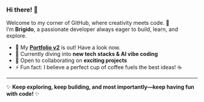 ### Hi there! 👋

Welcome to my corner of GitHub, where creativity meets code. 🚀  
I’m **Brigido**, a passionate developer always eager to build, learn, and explore.

- 🔭 My **[Portfolio v2](https://www.brigidoalejo.com/)** is out! Have a look now.
- 🌱 Currently diving into **new tech stacks & AI vibe coding**
- 👯 Open to collaborating on **exciting projects**  
- ⚡ Fun fact: I believe a perfect cup of coffee fuels the best ideas! ☕

---

✨ **Keep exploring, keep building, and most importantly—keep having fun with code!** ✨
